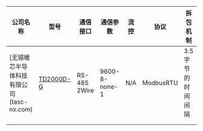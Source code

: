 ﻿| 公司名称                                  | 型号                                                         | 通信接口     | 通信参数      | 流控 | 协议      | 拆包机制          | 校验方案 |
| ----------------------------------------- | ------------------------------------------------------------ | ------------ | ------------- | ---- | --------- | ----------------- | -------- |
| [无锡暖芯半导体科技有限公司 (tasc-nx.com) | [TD2000D-G](http://www.tasc-nx.com/pd.jsp?fromColId=2&id=37#_pp=2_440) | RS-485 2Wire | 9600-8-none-1 | N/A  | ModbusRTU | 3.5字节的时间间隔 | CRC16    |
|                                           |                                                              |              |               |      |           |                   |          |
|                                           |                                                              |              |               |      |           |                   |          |

